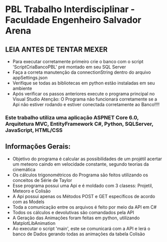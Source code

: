 # PBL Trabalho Interdisciplinar - Faculdade Engenheiro Salvador Arena
## LEIA ANTES DE TENTAR MEXER
- Para executar corretamente primeiro crie o banco com o script 'ScriptCriaBancoPBL' pré montado em seu SQL Server
- Faça a correta manutenção da connectionString dentro do arquivo appSettings.json
- Verifique se todas as bibliotecas em python estão instaladas em seu ambiente
- Após verificar os passos anteriores execute o programa principal no Visual Studio
  Atenção: O Programa não funcionará corretamente se a Api não estiver rodando e estiver conectada corretamente ao Banco!!!!
 ### Este trabalho utiliza uma aplicação ASPNET Core 6.0, Arquitetura MVC, EntityFramework C#, Python, SQLServer, JavaScript, HTML/CSS
 ## Informações Gerais: 
- Objetivo do programa é calcular as possibilidades de um projétil acertar um meteoro caindo em velocidade constante, segundo teorias da cinemática
- Os cálculos trigonométricos do Programa são feitos utilizando os conceitos de Série de Taylor
- Esse programa possui uma Api e é moldado com 3 clasess: Projetil, Meteoro e Colisão
- A Api possui apenas os Métodos POST e GET específicos de acordo com as Models
- Toda a comunicação entre os arquivos é feito por meio da API em C#
- Todos os cálculos e devolutivas são comandados pela API
- A Geração das Animações foram feitas em python, utilizando MatplotLibAnimation
- Ao executar o script 'main', este se comunicará com a API e lerá o banco de Dados gerando todas as animações da tabela Colisão 
